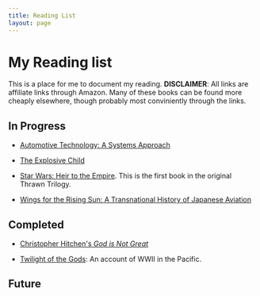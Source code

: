 ```yaml
---
title: Reading List
layout: page
---
```


# My Reading list

This is a place for me to document my reading. **DISCLAIMER**: All links
are affiliate links through Amazon. Many of these books can be found more
cheaply elsewhere, though probably most conviniently through the links.

## In Progress

- [Automotive Technology: A Systems Approach](https://amzn.to/3lBj7Pk)

- [The Explosive Child](https://amzn.to/2RPWSIj)

- [Star Wars: Heir to the Empire](https://amzn.to/3colX6O). This is the
  first book in the original Thrawn Trilogy.

- [Wings for the Rising Sun: A Transnational History of Japanese
  Aviation](https://amzn.to/2FNpGPz)

## Completed

- [Christopher Hitchen's *God is Not Great*](https://amzn.to/33MvP7s)

- [Twilight of the Gods](https://amzn.to/3cacoYY): An account of WWII in
  the Pacific.

## Future
